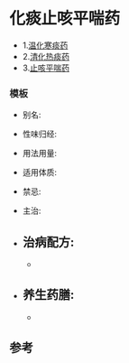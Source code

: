# 化痰止咳平喘药


- 1.[温化寒痰药](https://github.com/fairyly/you-need-traditional-Chinese-medical/blob/master/1.2.5%20%E5%8C%96%E7%97%B0%E6%AD%A2%E5%92%B3%E5%B9%B3%E5%96%98%E8%8D%AF/1.%E6%B8%A9%E5%8C%96%E5%AF%92%E7%97%B0%E8%8D%AF(6%E7%A7%8D).md)
- 2.[清化热痰药](https://github.com/fairyly/you-need-traditional-Chinese-medical/blob/master/%E8%A1%A5%E8%99%9A%E8%8D%AF/1.1.2%20%E8%A1%A5%E9%98%B3%E8%8D%AF(21%E7%A7%8D).md)
- 3.[止咳平喘药](https://github.com/fairyly/you-need-traditional-Chinese-medical/blob/master/1.2.5%20%E5%8C%96%E7%97%B0%E6%AD%A2%E5%92%B3%E5%B9%B3%E5%96%98%E8%8D%AF/3.%E6%AD%A2%E5%92%B3%E5%B9%B3%E5%96%98%E8%8D%AF(11%E7%A7%8D).md)



### 模板

- 别名: 
- 性味归经: 
- 用法用量:
- 适用体质: 
- 禁忌: 

- 主治: 
- 治病配方: 
  - 
  - 
  
- 养生药膳: 
  -
  -


## 参考
